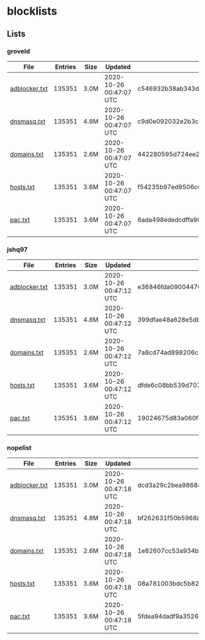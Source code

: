 # blocklists

## Lists

### groveld

|File|Entries|Size|Updated|Hash|
|-|-|-|-|-|
|[adblocker.txt](https://raw.githubusercontent.com/groveld/blocklists/lists/groveld/adblocker.txt)|135351|3.0M|2020-10-26 00:47:07 UTC|c546932b38ab343deadfd46be8317051cee2c0a7|
|[dnsmasq.txt](https://raw.githubusercontent.com/groveld/blocklists/lists/groveld/dnsmasq.txt)|135351|4.8M|2020-10-26 00:47:07 UTC|c9d0e092032e2b3ccb8c4d3c621ef6efca224255|
|[domains.txt](https://raw.githubusercontent.com/groveld/blocklists/lists/groveld/domains.txt)|135351|2.6M|2020-10-26 00:47:07 UTC|442280595d724ee242d8d2977aec20d2ba70a5ac|
|[hosts.txt](https://raw.githubusercontent.com/groveld/blocklists/lists/groveld/hosts.txt)|135351|3.6M|2020-10-26 00:47:07 UTC|f54235b97ed9506c0dd5eb5d27562ebc053c2e71|
|[pac.txt](https://raw.githubusercontent.com/groveld/blocklists/lists/groveld/pac.txt)|135351|3.6M|2020-10-26 00:47:07 UTC|6ada498ededcdffa90af2d93728ebc78fcf0aa4a|

### jshq97

|File|Entries|Size|Updated|Hash|
|-|-|-|-|-|
|[adblocker.txt](https://raw.githubusercontent.com/groveld/blocklists/lists/jshq97/adblocker.txt)|135351|3.0M|2020-10-26 00:47:12 UTC|e36846fda090044701b86782dd79049eaacacf71|
|[dnsmasq.txt](https://raw.githubusercontent.com/groveld/blocklists/lists/jshq97/dnsmasq.txt)|135351|4.8M|2020-10-26 00:47:12 UTC|399dfae48a628e5dbc7754332bcacbfd7842d70a|
|[domains.txt](https://raw.githubusercontent.com/groveld/blocklists/lists/jshq97/domains.txt)|135351|2.6M|2020-10-26 00:47:12 UTC|7a8cd74ad898206c926185fc192daa97a0bdef42|
|[hosts.txt](https://raw.githubusercontent.com/groveld/blocklists/lists/jshq97/hosts.txt)|135351|3.6M|2020-10-26 00:47:12 UTC|dfde6c08bb539d7072694e772c82d6cfa28115be|
|[pac.txt](https://raw.githubusercontent.com/groveld/blocklists/lists/jshq97/pac.txt)|135351|3.6M|2020-10-26 00:47:12 UTC|19024675d83a060fa1dbc6631424f6919a1f911f|

### nopelist

|File|Entries|Size|Updated|Hash|
|-|-|-|-|-|
|[adblocker.txt](https://raw.githubusercontent.com/groveld/blocklists/lists/nopelist/adblocker.txt)|135351|3.0M|2020-10-26 00:47:18 UTC|dcd3a29c2bea986883f02cba0ae71cf047901f3c|
|[dnsmasq.txt](https://raw.githubusercontent.com/groveld/blocklists/lists/nopelist/dnsmasq.txt)|135351|4.8M|2020-10-26 00:47:18 UTC|bf262631f50b5968a17df387c40e68d32832e66a|
|[domains.txt](https://raw.githubusercontent.com/groveld/blocklists/lists/nopelist/domains.txt)|135351|2.6M|2020-10-26 00:47:18 UTC|1e82607cc53a934bed2f9039bcdf6d94766d2807|
|[hosts.txt](https://raw.githubusercontent.com/groveld/blocklists/lists/nopelist/hosts.txt)|135351|3.6M|2020-10-26 00:47:18 UTC|08a781003bdc5b82be39cff8617c991e366e44a1|
|[pac.txt](https://raw.githubusercontent.com/groveld/blocklists/lists/nopelist/pac.txt)|135351|3.6M|2020-10-26 00:47:18 UTC|5fdea94dadf9a3526b36941b4b63e921ff962156|
